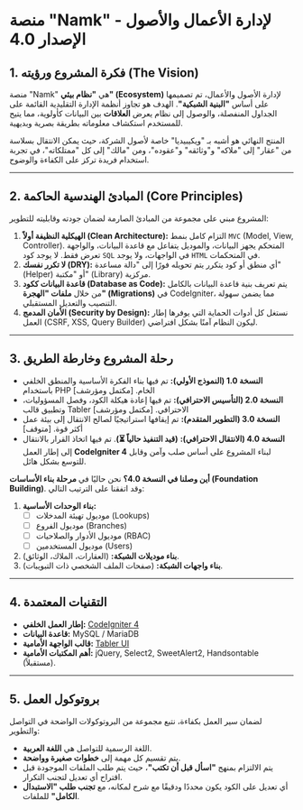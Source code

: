 # منصة "Namk" لإدارة الأعمال والأصول - الإصدار 4.0

## 1. فكرة المشروع ورؤيته (The Vision)

منصة "Namk" هي **"نظام بيئي" (Ecosystem)** لإدارة الأصول والأعمال، تم تصميمها على أساس **"البنية الشبكية"**. الهدف هو تجاوز أنظمة الإدارة التقليدية القائمة على الجداول المنفصلة، والوصول إلى نظام يعرض **العلاقات** بين البيانات كأولوية، مما يتيح للمستخدم استكشاف معلوماته بطريقة بصرية وبديهية.

المنتج النهائي هو أشبه بـ "ويكيبيديا" خاصة لأصول الشركة، حيث يمكن الانتقال بسلاسة من "عقار" إلى "ملاكه" و"وثائقه" و"عقوده"، ومن "مالك" إلى كل "ممتلكاته"، في تجربة استخدام فريدة تركز على الكفاءة والوضوح.

---

## 2. المبادئ الهندسية الحاكمة (Core Principles)

المشروع مبني على مجموعة من المبادئ الصارمة لضمان جودته وقابليته للتطوير:

1.  **الهيكلية النظيفة أولاً (Clean Architecture):** التزام كامل بنمط `MVC` (Model, View, Controller). المتحكم يجهز البيانات، والموديل يتفاعل مع قاعدة البيانات، والواجهة تعرض فقط. لا يوجد كود `SQL` في الواجهات، ولا يوجد `HTML` في المتحكمات.
2.  **لا تكرر نفسك (DRY):** أي منطق أو كود يتكرر يتم تحويله فورًا إلى "دالة مساعدة" (Helper) أو "مكتبة" (Library) مركزية.
3.  **قاعدة البيانات ككود (Database as Code):** يتم تعريف بنية قاعدة البيانات بالكامل من خلال **ملفات "الهجرة" (Migrations)** في CodeIgniter، مما يضمن سهولة التنصيب والتعديل المستقبلي.
4.  **الأمان المدمج (Security by Design):** نستغل كل أدوات الحماية التي يوفرها إطار العمل (CSRF, XSS, Query Builder) ليكون النظام آمنًا بشكل افتراضي.

---

## 3. رحلة المشروع وخارطة الطريق

*   **النسخة 1.0 (النموذج الأولي):** تم فيها بناء الفكرة الأساسية والمنطق الخلفي باستخدام PHP الخام. [مكتمل ومؤرشف]
*   **النسخة 2.0 (التأسيس الاحترافي):** تم فيها إعادة هيكلة الكود، وفصل المسؤوليات، وتطبيق قالب Tabler الاحترافي. [مكتمل ومؤرشف]
*   **النسخة 3.0 (التطوير المتقدم):** تم إيقافها استراتيجيًا لصالح الانتقال إلى بيئة عمل أكثر قوة. [متوقف]
*   **النسخة 4.0 (الانتقال الاحترافي):** **(قيد التنفيذ حالياً ⏳)**. تم فيها اتخاذ القرار بالانتقال إلى إطار العمل **CodeIgniter 4** لبناء المشروع على أساس صلب وآمن وقابل للتوسع بشكل هائل.

**أين وصلنا في النسخة 4.0؟**
نحن حاليًا في **مرحلة بناء الأساسات (Foundation Building)**. وقد اتفقنا على الترتيب التالي:
1.  **بناء الوحدات الأساسية:**
    *   [ ] موديول تهيئة المدخلات (Lookups)
    *   [ ] موديول الفروع (Branches)
    *   [ ] موديول الأدوار والصلاحيات (RBAC)
    *   [ ] موديول المستخدمين (Users)
2.  **بناء موديلات الشبكة:** (العقارات، الملاك، الوثائق).
3.  **بناء واجهات الشبكة:** (صفحات الملف الشخصي ذات التبويبات).

---

## 4. التقنيات المعتمدة

*   **إطار العمل الخلفي:** [CodeIgniter 4](https://codeigniter.com/)
*   **قاعدة البيانات:** MySQL / MariaDB
*   **قالب الواجهة الأمامية:** [Tabler UI](https://tabler.io/)
*   **أهم المكتبات الأمامية:** jQuery, Select2, SweetAlert2, Handsontable (مستقبلاً).

---

## 5. بروتوكول العمل

لضمان سير العمل بكفاءة، نتبع مجموعة من البروتوكولات الواضحة في التواصل والتطوير:
*   اللغة الرسمية للتواصل هي **اللغة العربية**.
*   يتم تقسيم كل مهمة إلى **خطوات صغيرة وواضحة**.
*   يتم الالتزام بمنهج **"اسأل قبل أن تكتب"**، حيث يتم طلب الملفات الموجودة قبل اقتراح أي تعديل لتجنب التكرار.
*   أي تعديل على الكود يكون محددًا ودقيقًا مع شرح لمكانه، مع **تجنب طلب "الاستبدال الكامل"** للملفات.